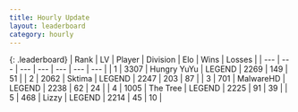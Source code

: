 ```yaml
---
title: Hourly Update
layout: leaderboard
category: hourly
---
```


{: .leaderboard}
| Rank | LV | Player | Division | Elo | Wins | Losses |
| --- | --- | --- | --- | --- | --- | --- |
| <span data-change="0">1</span> | 3307 | <span title="ID: 164871">Hungry YuYu</span> | LEGEND | <span data-change="2">2269</span> | <span data-change="1">149</span> | <span data-change="0">51</span> |
| <span data-change="0">2</span> | 2062 | <span title="ID: 353063">Sktima</span> | LEGEND | <span data-change="0">2247</span> | <span data-change="0">203</span> | <span data-change="0">87</span> |
| <span data-change="0">3</span> | 701 | <span title="ID: 261794">MalwareHD</span> | LEGEND | <span data-change="0">2238</span> | <span data-change="0">62</span> | <span data-change="0">24</span> |
| <span data-change="0">4</span> | 1005 | <span title="ID: 521406">The Tree</span> | LEGEND | <span data-change="0">2225</span> | <span data-change="0">91</span> | <span data-change="0">39</span> |
| <span data-change="0">5</span> | 468 | <span title="ID: 44257">Lizzy</span> | LEGEND | <span data-change="0">2214</span> | <span data-change="0">45</span> | <span data-change="0">10</span> |